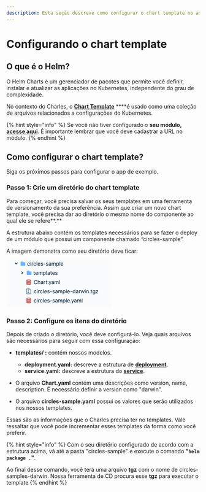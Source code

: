 ```yaml
---
description: Esta seção descreve como configurar o chart template no ambiente do Charles.
---
```


# Configurando o chart template

## **O que é o Helm?**

O Helm Charts é um gerenciador de pacotes que permite você definir, instalar e atualizar as aplicações no Kubernetes, independente do grau de complexidade.  

No contexto do Charles, o [**Chart Template**](https://helm.sh/docs/chart_template_guide/getting_started/) ****é usado como uma coleção de arquivos relacionados a configurações do Kubernetes. 

{% hint style="info" %}
Se você não tiver configurado o **seu módulo,** [**acesse aqui**](./). É importante lembrar que você deve cadastrar a URL no módulo.
{% endhint %}

## Como configurar o chart template? 

Siga os próximos passos para configurar o app de exemplo.

### **Passo 1: Crie um diretório do chart template**

Para começar, você precisa salvar os seus templates em uma ferramenta de versionamento da sua preferência. Assim que criar um novo chart template, você precisa dar ao diretório o mesmo nome do componente ao qual ele se refere**.** 

 A estrutura abaixo contém os templates necessários para se fazer o deploy de um módulo que possui um componente chamado “circles-sample”. 

A imagem demonstra como seu diretório deve ficar:  

![ Diret&#xF3;rio de chart template do circle-sample](../../.gitbook/assets/screen-shot-2020-08-13-at-09.16.04.png)

### Passo 2: Configure os itens do diretório 

Depois de criado o diretório, você deve configurá-lo. Veja quais arquivos são necessários para seguir com essa configuração: 

* **templates/ :** contém nossos modelos. 

  * **deployment.yaml:** descreve a estrutura de [**deployment**](https://kubernetes.io/docs/concepts/workloads/controllers/deployment/).
  * **service.yaml:** descreve a estrutura do [**service**](https://kubernetes.io/docs/concepts/services-networking/service/). 

* O arquivo **Chart.yaml** contém uma descrições como version, name, description. É necessário definir a version como "darwin". 
* O arquivo **circles-sample.yaml** possui os valores que serão utilizados nos nossos templates. 

Essas são as informações que o Charles precisa ter no templates. Vale ressaltar que você pode incrementar esses templates da forma como você preferir.

{% hint style="info" %}
Com o seu diretório configurado de acordo com a estrutura acima, vá até a pasta "circles-sample" e execute o comando  **"`helm package .`"**.  

Ao final desse comando, você terá uma arquivo **tgz** com o nome de circles-samples-darwin. Nossa ferramenta de CD procura esse **tgz** para executar o template
{% endhint %}

